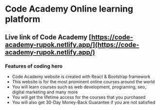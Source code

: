 # Code Academy Online learning platform

## Live link of Code Academy [https://code-academy-rupok.netlify.app/](https://code-academy-rupok.netlify.app/)

### Features of coding hero

- Code Academy website is created with React & Bootstrap framework
- This website is for the most prominent online courses around the world
- You will learn courses such as web development, programing, seo, digital marketing and many more
- You will get the lifetime access for the courses that you purchased
- You will also get 30-Day Money-Back Guarantee if you are not satisfied
